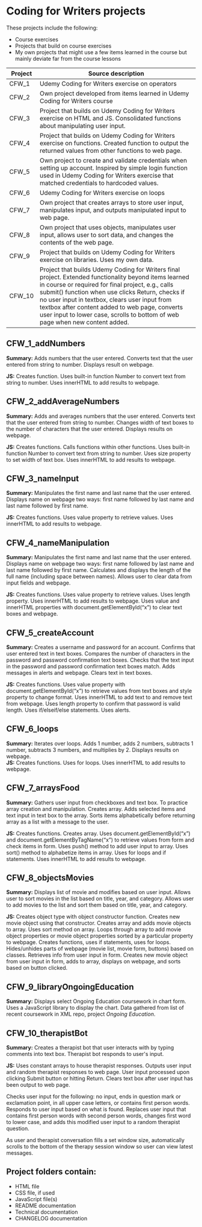 # Coding for Writers projects

These projects include the following: 
* Course exercises
* Projects that build on course exercises
* My own projects that might use a few items learned in the course but mainly deviate far from the course lessons

| Project | Source description |
| ------------- |-------------|
| CFW_1 | Udemy Coding for Writers exercise on operators | 
| CFW_2 | Own project developed from items learned in Udemy Coding for Writers course  |
| CFW_3 | Project that builds on Udemy Coding for Writers exercise on HTML and JS. Consolidated functions about manipulating user input. |
| CFW_4 | Project that builds on Udemy Coding for Writers exercise on functions. Created function to output the returned values from other functions to web page. |
| CFW_5 | Own project to create and validate credentials when setting up account. Inspired by simple login function used in Udemy Coding for Writers exercise that matched credentials to hardcoded values. |
| CFW_6 | Udemy Coding for Writers exercise on loops |
| CFW_7 | Own project that creates arrays to store user input, manipulates input, and outputs manipulated input to web page.  |
| CFW_8 | Own project that uses objects, manipulates user input, allows user to sort data, and changes the contents of the web page. |
| CFW_9 | Project that builds on Udemy Coding for Writers exercise on libraries. Uses my own data. |
| CFW_10 | Project that builds Udemy Coding for Writers final project. Extended functionality beyond items learned in course or required for final project, e.g., calls submit() function when use clicks Return, checks if no user input in textbox, clears user input from textbox after content added to web page, converts user input to lower case, scrolls to bottom of web page when new content added. |


## CFW_1_addNumbers 
**Summary:** Adds numbers that the user entered. Converts text that the user entered from string to number. Displays result on webpage.  

**JS:** Creates function. Uses built-in function Number to convert text from string to number. Uses innerHTML to add results to webpage.

## CFW_2_addAverageNumbers 
**Summary:** Adds and averages numbers that the user entered. Converts text that the user entered from string to number. Changes width of text boxes to the number of characters that the user entered. Displays results on webpage.  

**JS:**  Creates functions. Calls functions within other functions. Uses built-in function Number to convert text from string to number. Uses size property to set width of text box. Uses innerHTML to add results to webpage.

## CFW_3_nameInput 
**Summary:** Manipulates the first name and last name that the user entered. Displays name on webpage two ways: first name followed by last name and last name followed by first name.   

**JS:** Creates functions. Uses value property to retrieve values. Uses innerHTML to add results to webpage. 

## CFW_4_nameManipulation
**Summary:** Manipulates the first name and last name that the user entered. Displays name on webpage two ways: first name followed by last name and last name followed by first name. Calculates and displays the length of the full name (including space between names). Allows user to clear data from input fields and webpage. 

**JS:** Creates functions. Uses value property to retrieve values. Uses length property. Uses innerHTML to add results to webpage. Uses value and innerHTML properties with document.getElementById(“x”) to clear text boxes and webpage.

## CFW_5_createAccount 
**Summary:** Creates a username and password for an account. Confirms that user entered text in text boxes. Compares the number of characters in the password and password confirmation text boxes. Checks that the text input in the password and password confirmation text boxes match. Adds messages in alerts and webpage. Clears text in text boxes.  

**JS:** Creates functions. Uses value property with document.getElementById(“x”) to retrieve values from text boxes and style property to change format. Uses innerHTML to add text to and remove text from webpage. Uses length property to confirm that password is valid length. Uses if/elseif/else statements. Uses alerts.

## CFW_6_loops 
**Summary:** Iterates over loops. Adds 1 number, adds 2 numbers, subtracts 1 number, subtracts 3 numbers, and multiplies by 2. Displays results on webpage.  
**JS:** Creates functions. Uses for loops. Uses innerHTML to add results to webpage.

## CFW_7_arraysFood
**Summary:** Gathers user input from checkboxes and text box. To practice array creation and manipulation. Creates array. Adds selected items and text input in text box to the array. Sorts items alphabetically before returning array as a list with a message to the user.  

**JS:** Creates functions. Creates array. Uses document.getElementById(“x”) and document.getElementByTagName(“x”) to retrieve values from form and check items in form. Uses push() method to add user input to array. Uses sort() method to alphabetize items in array. Uses for loops and if statements. Uses innerHTML to add results to webpage.

## CFW_8_objectsMovies
**Summary:** Displays list of movie and modifies based on user input. Allows user to sort movies in the list based on title, year, and category. Allows user to add movies to the list and sort them based on title, year, and category.

**JS:** Creates object type with object constructor function. Creates new movie object using that constructor. Creates array and adds movie objects to array. Uses sort method on array. Loops through array to add movie object properties or movie object properties sorted by a particular property to webpage. Creates functions, uses if statements, uses for loops. Hides/unhides parts of webpage (movie list, movie form, buttons) based on classes. Retrieves info from user input in form. Creates new movie object from user input in form, adds to array, displays on webpage, and sorts based on button clicked. 

## CFW_9_libraryOngoingEducation
**Summary:** Displays select Ongoing Education coursework in chart form. Uses a JavaScript library to display the chart. Data gathered from list of recent coursework in XML repo, project *Ongoing Education*.

## CFW_10_therapistBot
**Summary:** Creates a therapist bot that user interacts with by typing comments into text box. Therapist bot responds to user's input.
 
**JS:** Uses constant arrays to house therapist responses. Outputs user input and random therapist responses to web page. User input processed upon clicking Submit button or hitting Return. Clears text box after user input has been output to web page.

Checks user input for the following: no input, ends in question mark or exclamation point, in all upper case letters, or contains first person words. Responds to user input based on what is found. Replaces user input that contains first person words with second person words, changes first word to lower case, and adds this modified user input to a random therapist question.

As user and therapist conversation fills a set window size, automatically scrolls to the bottom of the therapy session window so user can view latest messages. 


## Project folders contain:  
* HTML file
* CSS file, if used
* JavaScript file(s)
* README documentation
* Technical documentation
* CHANGELOG documentation